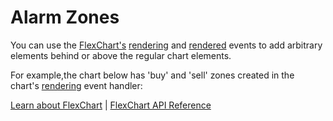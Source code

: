 Alarm Zones
============

You can use the [FlexChart's](https://www.grapecity.com/wijmo-flexchart) [rendering](https://www.grapecity.com/wijmo/api/classes/wijmo_chart.flexchart.html#rendering) and [rendered](https://www.grapecity.com/wijmo/api/classes/wijmo_chart.flexchart.html#rendered) events to add arbitrary elements behind or above the regular chart elements.

For example,the chart below has 'buy' and 'sell' zones created in the chart's [rendering](https://www.grapecity.com/wijmo/api/classes/wijmo_chart.flexchart.html#rendering) event handler:

[Learn about FlexChart](https://www.grapecity.com/wijmo-flexchart) | [FlexChart API Reference](https://www.grapecity.com/wijmo/api/classes/wijmo_chart.flexchart.html)